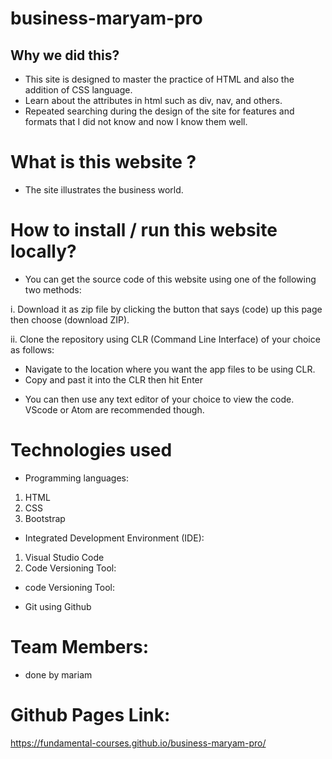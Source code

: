 # business-maryam-pro


## Why we did this?

* This site is designed to master the practice of HTML and also the addition of CSS language.
* Learn about the attributes in html such as div, nav, and others.
* Repeated searching during the design of the site for features and formats that I did not know and now I know them well.
# What is this website ?

* The site illustrates the business world.
# How to install / run this website locally?

* You can get the source code of this website using one of the following two methods:

i. Download it as zip file by clicking the button that says (code) up this page then choose (download ZIP).

ii. Clone the repository using CLR (Command Line Interface) of your choice as follows:

- Navigate to the location where you want the app files to be using CLR.
- Copy  and past it into the CLR then hit Enter
* You can then use any text editor of your choice to view the code. VScode or Atom are recommended though.

# Technologies used

* Programming languages:

1. HTML
2. CSS
3. Bootstrap
* Integrated Development Environment (IDE):

1. Visual Studio Code
2. Code Versioning Tool:
* code Versioning Tool:

- Git using Github
# Team Members:
* done by mariam

# Github Pages Link:
https://fundamental-courses.github.io/business-maryam-pro/
